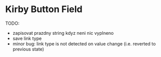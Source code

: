 # Kirby Button Field

TODO:
- zapisovat prazdny string kdyz neni nic vyplneno
- save link type
- minor bug: link type is not detected on value change (i.e. reverted to previous state)
